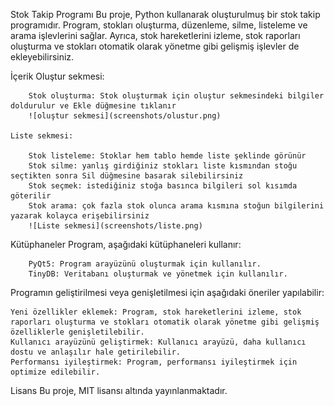Stok Takip Programı
    Bu proje, Python kullanarak oluşturulmuş bir stok takip programıdır. Program, stokları oluşturma, düzenleme, silme, listeleme ve arama işlevlerini sağlar. Ayrıca, stok hareketlerini izleme, stok raporları oluşturma ve stokları otomatik olarak yönetme gibi gelişmiş işlevler de ekleyebilirsiniz.

İçerik
    Oluştur sekmesi:

        Stok oluşturma: Stok oluşturmak için oluştur sekmesindeki bilgiler doldurulur ve Ekle düğmesine tıklanır
        ![oluştur sekmesi](screenshots/olustur.png)
    
    Liste sekmesi:

        Stok listeleme: Stoklar hem tablo hemde liste şeklinde görünür
        Stok silme: yanlış girdiğiniz stokları liste kısmından stoğu seçtikten sonra Sil düğmesine basarak silebilirsiniz
        Stok seçmek: istediğiniz stoğa basınca bilgileri sol kısımda göterilir
        Stok arama: çok fazla stok olunca arama kısmına stoğun bilgilerini yazarak kolayca erişebilirsiniz
        ![Liste sekmesi](screenshots/liste.png)

Kütüphaneler
    Program, aşağıdaki kütüphaneleri kullanır:

        PyQt5: Program arayüzünü oluşturmak için kullanılır.
        TinyDB: Veritabanı oluşturmak ve yönetmek için kullanılır.

Programın geliştirilmesi veya genişletilmesi için aşağıdaki öneriler yapılabilir:

    Yeni özellikler eklemek: Program, stok hareketlerini izleme, stok raporları oluşturma ve stokları otomatik olarak yönetme gibi gelişmiş özelliklerle genişletilebilir.
    Kullanıcı arayüzünü geliştirmek: Kullanıcı arayüzü, daha kullanıcı dostu ve anlaşılır hale getirilebilir.
    Performansı iyileştirmek: Program, performansı iyileştirmek için optimize edilebilir.

Lisans
    Bu proje, MIT lisansı altında yayınlanmaktadır.
